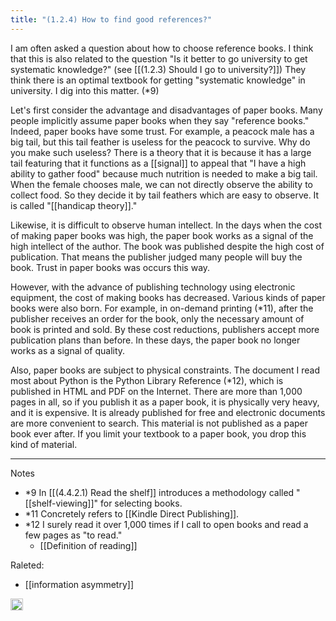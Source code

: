 ```yaml
---
title: "(1.2.4) How to find good references?"
---
```


I am often asked a question about how to choose reference books. I think that this is also related to the question "Is it better to go university to get systematic knowledge?" (see [[(1.2.3) Should I go to university?]])
They think there is an optimal textbook for getting "systematic knowledge" in university. I dig into this matter. (*9)

Let's first consider the advantage and disadvantages of paper books.
Many people implicitly assume paper books when they say "reference books." Indeed, paper books have some trust. For example, a peacock male has a big tail, but this tail feather is useless for the peacock to survive. Why do you make such useless? There is a theory that it is because it has a large tail featuring that it functions as a [[signal]] to appeal that "I have a high ability to gather food" because much nutrition is needed to make a big tail. When the female chooses male, we can not directly observe the ability to collect food. So they decide it by tail feathers which are easy to observe. It is called "[[handicap theory]]."

Likewise, it is difficult to observe human intellect. In the days when the cost of making paper books was high, the paper book works as a signal of the high intellect of the author. The book was published despite the high cost of publication. That means the publisher judged many people will buy the book. Trust in paper books was occurs this way.

However, with the advance of publishing technology using electronic equipment, the cost of making books has decreased. Various kinds of paper books were also born. For example, in on-demand printing (*11), after the publisher receives an order for the book, only the necessary amount of book is printed and sold. By these cost reductions, publishers accept more publication plans than before. In these days, the paper book no longer works as a signal of quality.

Also, paper books are subject to physical constraints. The document I read most about Python is the Python Library Reference (*12), which is published in HTML and PDF on the Internet. There are more than 1,000 pages in all, so if you publish it as a paper book, it is physically very heavy, and it is expensive. It is already published for free and electronic documents are more convenient to search. This material is not published as a paper book ever after. If you limit your textbook to a paper book, you drop this kind of material.

---

Notes

- *9 In [[(4.4.2.1) Read the shelf]] introduces a methodology called "[[shelf-viewing]]" for selecting books.
- *11 Concretely refers to [[Kindle Direct Publishing]].
- *12 I surely read it over 1,000 times if I call to open books and read a few pages as "to read."
    - [[Definition of reading]]


Raleted:

- [[information asymmetry]]

<img src='https://scrapbox.io/api/pages/nishio-en/en/icon' alt='en.icon' height="19.5"/>